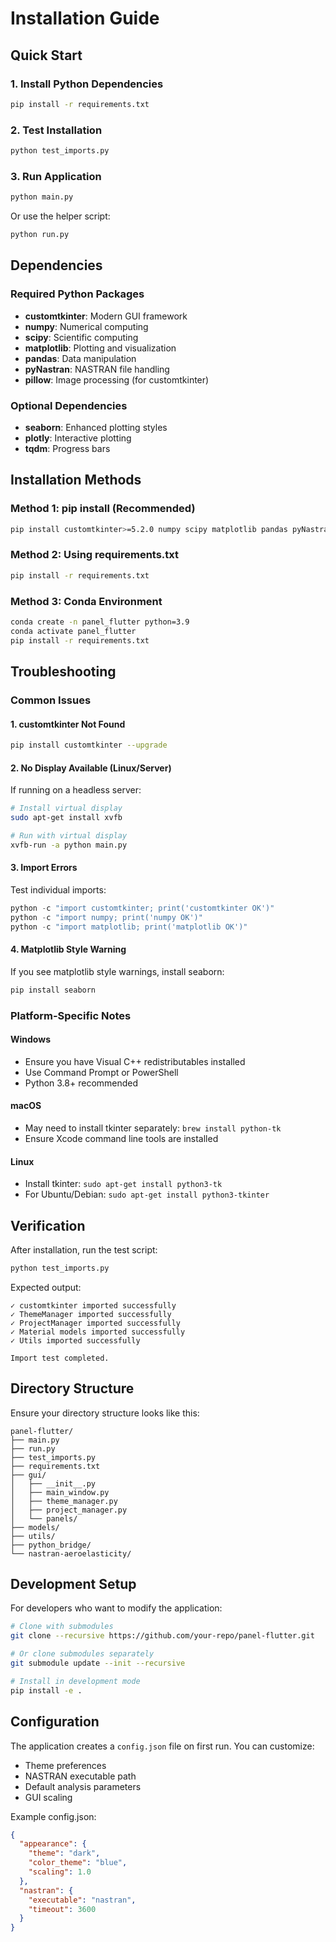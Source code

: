 # Installation Guide

## Quick Start

### 1. Install Python Dependencies

```bash
pip install -r requirements.txt
```

### 2. Test Installation

```bash
python test_imports.py
```

### 3. Run Application

```bash
python main.py
```

Or use the helper script:

```bash
python run.py
```

## Dependencies

### Required Python Packages

- **customtkinter**: Modern GUI framework
- **numpy**: Numerical computing
- **scipy**: Scientific computing
- **matplotlib**: Plotting and visualization
- **pandas**: Data manipulation
- **pyNastran**: NASTRAN file handling
- **pillow**: Image processing (for customtkinter)

### Optional Dependencies

- **seaborn**: Enhanced plotting styles
- **plotly**: Interactive plotting
- **tqdm**: Progress bars

## Installation Methods

### Method 1: pip install (Recommended)

```bash
pip install customtkinter>=5.2.0 numpy scipy matplotlib pandas pyNastran pillow
```

### Method 2: Using requirements.txt

```bash
pip install -r requirements.txt
```

### Method 3: Conda Environment

```bash
conda create -n panel_flutter python=3.9
conda activate panel_flutter
pip install -r requirements.txt
```

## Troubleshooting

### Common Issues

#### 1. customtkinter Not Found

```bash
pip install customtkinter --upgrade
```

#### 2. No Display Available (Linux/Server)

If running on a headless server:

```bash
# Install virtual display
sudo apt-get install xvfb

# Run with virtual display
xvfb-run -a python main.py
```

#### 3. Import Errors

Test individual imports:

```python
python -c "import customtkinter; print('customtkinter OK')"
python -c "import numpy; print('numpy OK')"
python -c "import matplotlib; print('matplotlib OK')"
```

#### 4. Matplotlib Style Warning

If you see matplotlib style warnings, install seaborn:

```bash
pip install seaborn
```

### Platform-Specific Notes

#### Windows
- Ensure you have Visual C++ redistributables installed
- Use Command Prompt or PowerShell
- Python 3.8+ recommended

#### macOS
- May need to install tkinter separately: `brew install python-tk`
- Ensure Xcode command line tools are installed

#### Linux
- Install tkinter: `sudo apt-get install python3-tk`
- For Ubuntu/Debian: `sudo apt-get install python3-tkinter`

## Verification

After installation, run the test script:

```bash
python test_imports.py
```

Expected output:
```
✓ customtkinter imported successfully
✓ ThemeManager imported successfully
✓ ProjectManager imported successfully
✓ Material models imported successfully
✓ Utils imported successfully

Import test completed.
```

## Directory Structure

Ensure your directory structure looks like this:

```
panel-flutter/
├── main.py
├── run.py
├── test_imports.py
├── requirements.txt
├── gui/
│   ├── __init__.py
│   ├── main_window.py
│   ├── theme_manager.py
│   ├── project_manager.py
│   └── panels/
├── models/
├── utils/
├── python_bridge/
└── nastran-aeroelasticity/
```

## Development Setup

For developers who want to modify the application:

```bash
# Clone with submodules
git clone --recursive https://github.com/your-repo/panel-flutter.git

# Or clone submodules separately
git submodule update --init --recursive

# Install in development mode
pip install -e .
```

## Configuration

The application creates a `config.json` file on first run. You can customize:

- Theme preferences
- NASTRAN executable path
- Default analysis parameters
- GUI scaling

Example config.json:
```json
{
  "appearance": {
    "theme": "dark",
    "color_theme": "blue",
    "scaling": 1.0
  },
  "nastran": {
    "executable": "nastran",
    "timeout": 3600
  }
}
```